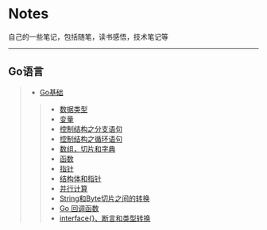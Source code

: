 ﻿# Notes
自己的一些笔记，包括随笔，读书感悟，技术笔记等
***
## Go语言
> - [Go基础](./Go语言/Go基础)
>> - [数据类型](./Go语言/Go基础/数据类型.md)
>> - [变量](./Go语言/Go基础/变量.md)
>> - [控制结构之分支语句](./Go语言/Go基础/分支语句.md)
>> - [控制结构之循环语句](./Go语言/Go基础/循环语句.md)
>> - [数组，切片和字典](./Go语言/Go基础/数组切片字典.md)
>> - [函数](./Go语言/Go基础/函数.md)
>> - [指针](./Go语言/Go基础/指针.md)
>> - [结构体和指针](/./Go语言/Go基础/结构体和指针.md)
>> - [并行计算](./Go语言/Go基础/并行计算.md)
>> - [String和Byte切片之间的转换](./Go语言/Go基础/String和Byte切片之间的转换.md)
>> - [Go 回调函数](./Go语言/Go基础/回调函数.md)
>> - [interface{}、断言和类型转换](./Go语言/Go基础/空接口断言与类型转换.md)
>> 